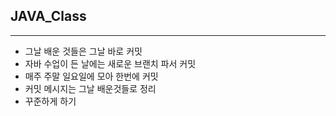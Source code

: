 ## JAVA_Class

<hr/>

- 그날 배운 것들은 그날 바로 커밋
- 자바 수업이 든 날에는 새로운 브랜치 파서 커밋
- 매주 주말 일요일에 모아 한번에 커밋
- 커밋 메시지는 그날 배운것들로 정리
- 꾸준하게 하기